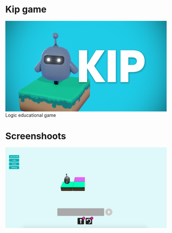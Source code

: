 # Kip game
<img src="./src/kipGame.png" alt="Kip Game"/>
Logic educational game

# Screenshoots
![Educational Logic Game](src/ScreenShot.png?raw=true "Paint")